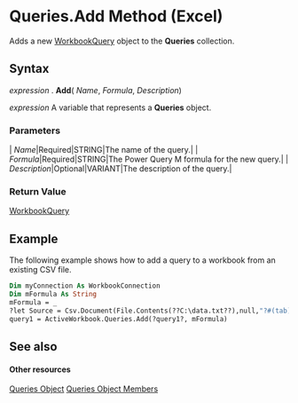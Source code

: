 
# Queries.Add Method (Excel)

Adds a new [WorkbookQuery](2a27186f-5e02-f026-bee2-b4c7aa852711.md) object to the **Queries** collection.


## Syntax

 _expression_ . **Add**( _Name_,  _Formula_,  _Description_)

 _expression_ A variable that represents a **Queries** object.


### Parameters



| _Name_|Required|STRING|The name of the query.|
| _Formula_|Required|STRING|The Power Query M formula for the new query.|
| _Description_|Optional|VARIANT|The description of the query.|

### Return Value

[WorkbookQuery](2a27186f-5e02-f026-bee2-b4c7aa852711.md)


## Example

The following example shows how to add a query to a workbook from an existing CSV file.


```vb
Dim myConnection As WorkbookConnection
Dim mFormula As String
mFormula = _
?let Source = Csv.Document(File.Contents(??C:\data.txt??),null,"?#(tab)?",null,1252) in source?
query1 = ActiveWorkbook.Queries.Add(?query1?, mFormula)

```


## See also


#### Other resources


[Queries Object](3c16b2f6-8189-352a-4c4e-513bdb9c01d5.md)
[Queries Object Members](115ddd43-ee03-f057-60a0-58841af95957.md)
